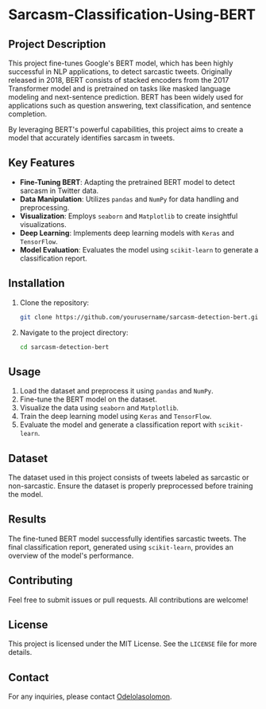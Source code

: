 # Sarcasm-Classification-Using-BERT

## Project Description

This project fine-tunes Google's BERT model, which has been highly successful in NLP applications, to detect sarcastic tweets. Originally released in 2018, BERT consists of stacked encoders from the 2017 Transformer model and is pretrained on tasks like masked language modeling and next-sentence prediction. BERT has been widely used for applications such as question answering, text classification, and sentence completion.

By leveraging BERT's powerful capabilities, this project aims to create a model that accurately identifies sarcasm in tweets.

## Key Features

- **Fine-Tuning BERT**: Adapting the pretrained BERT model to detect sarcasm in Twitter data.
- **Data Manipulation**: Utilizes `pandas` and `NumPy` for data handling and preprocessing.
- **Visualization**: Employs `seaborn` and `Matplotlib` to create insightful visualizations.
- **Deep Learning**: Implements deep learning models with `Keras` and `TensorFlow`.
- **Model Evaluation**: Evaluates the model using `scikit-learn` to generate a classification report.

## Installation

1. Clone the repository:
    ```bash
    git clone https://github.com/yourusername/sarcasm-detection-bert.git
    ```
2. Navigate to the project directory:
    ```bash
    cd sarcasm-detection-bert
    ```

## Usage

1. Load the dataset and preprocess it using `pandas` and `NumPy`.
2. Fine-tune the BERT model on the dataset.
3. Visualize the data using `seaborn` and `Matplotlib`.
4. Train the deep learning model using `Keras` and `TensorFlow`.
5. Evaluate the model and generate a classification report with `scikit-learn`.

## Dataset

The dataset used in this project consists of tweets labeled as sarcastic or non-sarcastic. Ensure the dataset is properly preprocessed before training the model.

## Results

The fine-tuned BERT model successfully identifies sarcastic tweets. The final classification report, generated using `scikit-learn`, provides an overview of the model's performance.

## Contributing

Feel free to submit issues or pull requests. All contributions are welcome!

## License

This project is licensed under the MIT License. See the `LICENSE` file for more details.

## Contact

For any inquiries, please contact [Odelolasolomon](odelolasolomon5@gmail.com).

